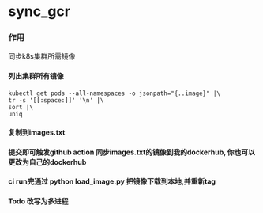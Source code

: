 # sync_gcr

### 作用

同步k8s集群所需镜像

#### 列出集群所有镜像

```
kubectl get pods --all-namespaces -o jsonpath="{..image}" |\
tr -s '[[:space:]]' '\n' |\
sort |\
uniq 
```

#### 复制到images.txt
#### 提交即可触发github action 同步images.txt的镜像到我的dockerhub, 你也可以更改为自己的dockerhub
#### ci run完通过 python load_image.py 把镜像下载到本地,并重新tag
#### Todo 改写为多进程
